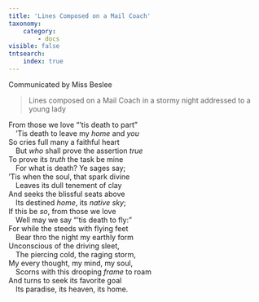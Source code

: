 ```yaml
---
title: 'Lines Composed on a Mail Coach'
taxonomy:
    category:
        - docs
visible: false
tntsearch:
    index: true
---
```


<div class="author">Communicated by Miss Beslee</div>

> Lines composed on a Mail Coach in a stormy night addressed to a young lady

From those we love “’tis death to part”  
&emsp;’Tis death to leave my *home* and *you*  
So cries full many a faithful heart  
&emsp;But *who* shall prove the assertion *true*  
To prove its *truth* the task be mine  
&emsp;For what is death? Ye sages say;  
’Tis when the soul, that spark divine  
&emsp;Leaves its dull tenement of clay  
And seeks the blissful seats above  
&emsp;Its destined *home*, its *native sky*;  
If this be *so*, from those we love  
&emsp;Well may we say “’tis death to fly:”  
For while the steeds with flying feet  
&emsp;Bear thro the night my earthly form  
Unconscious of the driving sleet,  
&emsp;The piercing cold, the raging storm,  
My every thought, my mind, my soul,  
&emsp;Scorns with this drooping *frame* to roam  
And turns to seek its favorite goal  
&emsp;Its paradise, its heaven, its home.